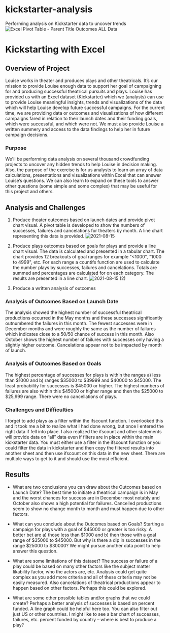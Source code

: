# kickstarter-analysis
Performing analysis on Kickstarter data to uncover trends
![Excel Pivot Table - Parent Title Outcomes ALL Data](https://user-images.githubusercontent.com/35401581/129459871-8814602c-eacc-475a-b445-d83a6ddc1cfd.png)

# Kickstarting with Excel
## Overview of Project
Louise works in theater and produces plays and other theatricals.  It’s our mission to provide Louise enough data to support her goal of campaigning for and producing successful theatrical pursuits and plays.  Louise has provided us with an Excel dataset (Kickstarter) which we (analysts) can use to provide Louise meaningful insights, trends and visualizations of the data which will help Louise develop future successful campaigns.  For the current time, we are providing data or outcomes and visualizations of how different campaigns fared in relation to their launch dates and their funding goals, which were successful, and which were not. We must also provide Louise a written summery and access to the data findings to help her in future campaign decisions.
### Purpose
We'll be performing data analysis on several thousand crowdfunding projects to uncover any hidden trends to help Louise in decision making. Also, the purpose of the exercise is for us analysts to learn an array of data calculations, presentations and visualizations within Excel that can answer Louise’s questions.  We can also learn to expand on these tools to answer other questions (some simple and some complex) that may be useful for this project and others. 
## Analysis and Challenges
1.	Produce theater outcomes based on launch dates and provide pivot chart visual.  A pivot table is developed to show the numbers of successes, failures and cancelations for  theaters by month.  A line chart representing this data is provided.
  ![2021-08-15](https://user-images.githubusercontent.com/35401581/129507928-8aa165fe-f4ba-48a4-851f-7dda7e52fc87.png)

2.	Produce plays outcomes based on goals for plays and provide a line chart visual.  The data is calculated and presented in a tabular chart.   The chart provides 12 breakouts of goal ranges for example "<1000", "1000 to 4999", etc.  For each range a countifs function are used to calculate the number plays by successes, failures and cancelations.  Totals are summed and percentages are calculated for on each category.  The results are presented in a line chart. 
  ![2021-08-15 (2)](https://user-images.githubusercontent.com/35401581/129508972-78797548-5a37-4500-93cc-712174d987b3.png)

3.	Produce a written analysis of outcomes

### Analysis of Outcomes Based on Launch Date
The analysis showed the highest number of successful theatrical productions occurred in the May months and these successes significantly outnumbered the failures in this month.  The fewest successes were in December months and were roughly the same as the number of failures which indicates close to a 50/50 chance of success in this month.  Also October shows the highest number of failures with successes only having a slightly higher outcome.  Cancelations appear not to be impacted by month of launch.
### Analysis of Outcomes Based on Goals
The highest percentage of successes for plays is within the ranges a) less than $1000 and b) ranges $35000 to $39999 and $40000 to $45000.  The least probability for successes is $45000 or higher.  The highest numbers of failures are also within this $45000 or higher range and then the $25000 to $25,999 range.  There were no cancellations of plays.    
### Challenges and Difficulties
I forget to add plays as a filter within the ifscount function.  I overlooked this and it took me a bit to realize what I had done wrong, but once I entered the right data if fell into place.  I also realized the ifscount and other statements will provide data on “all” data even if filters are in place within the main kickstarter data.  You must either use a filter in the ifscount function or you could filter the data in kickstarter and then copy the filtered results into another sheet and then use ifscount on this data in the new sheet.  There are multiple ways to get to it and should use the most efficient.
## Results
-	What are two conclusions you can draw about the Outcomes based on Launch Date?  The best time to initiate a theatrical campaign is in May and the worst chances for success are in December most notably and October also shows a high potential for failures.  Cancelled productions seem to show no change month to month and must happen due to other factors.

-	What can you conclude about the Outcomes based on Goals?  Starting a campaign for plays with a goal of $45000 or greater is too risky.  A better bet are a) those less than $1000 and b) then those with a goal range of $35000 to $45000.  But why is there a dip in successes in the range $25000 to $30000?  We might pursue another data point to help answer this question.    

-	What are some limitations of this dataset? The success or failure of a play could be based on many other factors like the subject matter likability factor, who the actors are, etc.  Analysis could get quite complex as you add more criteria and all of these criteria may not be easily measured.  Also cancelations of theatrical productions appear to happen based on other factors.  Perhaps this could be explored.

-	What are some other possible tables and/or graphs that we could create?  Perhaps a better analysis of successes is based on percent funded.  A line graph could be helpful here too.  You can also filter out just US or other countries.  I might like to see a bar chart of successes, failures, etc. percent funded by country – where is best to produce a play?
